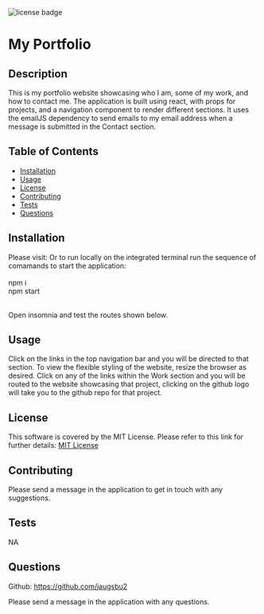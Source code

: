 ![license badge](/images/license-MIT-License-yellow.svg)

  # My Portfolio

  ## Description

This is my portfolio website showcasing who I am, some of my work, and how to contact me. The application is built using react, with props for projects, and a navigation component to render different sections. It uses the emailJS dependency to send emails to my email address when a message is submitted in the Contact section.

  ## Table of Contents
  
  - [Installation](#installation)
  - [Usage](#usage)
  - [License](#license)
  - [Contributing](#contributing)
  - [Tests](#tests)
  - [Questions](#questions)
  
  ## Installation
  
  Please visit: 
  Or to run locally on the integrated terminal run the sequence of comamands to start the application:<br><br>
  npm i<br>
  npm start<br><br>

  Open insomnia and test the routes shown below.
  
  ## Usage
  
Click on the links in the top navigation bar and you will be directed to that section. To view the flexible styling of the website, resize the browser as desired. Click on any of the links within the Work section and you will be routed to the website showcasing that project, clicking on the github logo will take you to the github repo for that project.
  
  ## License

  This software is covered by the MIT License. Please refer to this link for further details: 
  [MIT License](https://opensource.org/licenses/MIT)
  
  ## Contributing

  Please send a message in the application to get in touch with any suggestions.
  
  ## Tests

  NA
  
  ## Questions

  Github: https://github.com/jaugsbu2

  Please send a message in the application with any questions.


